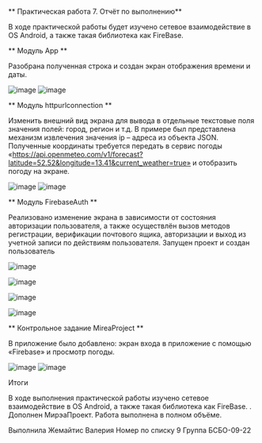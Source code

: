 **  Практическая работа 7. Отчёт по выполнению**

В ходе практической работы будет изучено сетевое взаимодействие в OS Android, а также такая библиотека как FireBase.

**  Модуль App **

Разобрана полученная строка и создан экран отображения времени и даты.

![image](https://github.com/user-attachments/assets/2956a02a-db90-4d59-b00d-8af81354d4ae) ![image](https://github.com/user-attachments/assets/ea32c17b-26d1-4bd3-ac64-7102a088070c)


**  Модуль httpurlconnection **

Изменить внешний вид экрана для вывода в отдельные текстовые поля значения полей: город, регион и т.д. В примере был представлена механизм извлечения значения ip – адреса из объекта JSON. Полученные координаты требуется передать в сервис погоды «https://api.openmeteo.com/v1/forecast?latitude=52.52&longitude=13.41&current_weather=true» и отобразить погоду на экране.

![image](https://github.com/user-attachments/assets/820fd404-7794-47e3-a387-f0614f60b64f) ![image](https://github.com/user-attachments/assets/3d4ccdea-ccbc-447c-ac53-24840b051fff)


**  Модуль FirebaseAuth **

Реализовано изменение экрана в зависимости от состояния авторизации пользователя, а также осуществлён вызов методов регистрации, верификации почтового
ящика, авторизации и выход из учетной записи по действиям пользователя. Запущен проект и создан пользователь

![image](https://github.com/user-attachments/assets/897b23e6-0192-486a-b61e-ba9441865a64)

![image](https://github.com/user-attachments/assets/f8cee01b-1014-45c1-a6a3-90fef25b0385)


![image](https://github.com/user-attachments/assets/7a7c9445-aaf4-4efe-9585-d19bdbd71d0f)


![image](https://github.com/user-attachments/assets/b32d04ca-89c5-432f-8119-afcd184abb77)




**  Контрольное задание MireaProject **

В приложение было добавлено: экран входа в приложение с помощью «Firebase» и просмотр погоды. 


![image](https://github.com/user-attachments/assets/41143abc-7d89-411e-b78d-bf31a2cddc2e) ![image](https://github.com/user-attachments/assets/eada365d-f507-4fe4-8832-fdac65db33b3)


Итоги

В ходе выполнения практической работы изучено сетевое взаимодействие в OS Android, а также такая библиотека как FireBase. . Дополнен МирэаПроект. Работа выполнена в полном объёме.

Выполнила Жемайтис Валерия
Номер по списку 9
Группа БСБО-09-22
